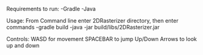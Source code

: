 Requirements to run:
-Gradle
-Java

Usage:
From Command line enter 2DRasterizer directory, then enter commands
-gradle build
-java -jar build/libs/2DRasterizer.jar


Controls:
WASD for movement
SPACEBAR to jump
Up/Down Arrows to look up and down
